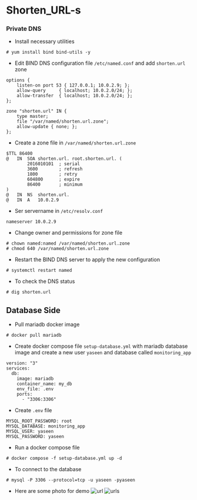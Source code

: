 # Shorten_URL-s

### Private DNS
* Install necessary utilities
```
# yum install bind bind-utils -y
```
* Edit BIND DNS configuration file `/etc/named.conf` and add `shorten.url` zone
```
options {
    listen-on port 53 { 127.0.0.1; 10.0.2.9; };
    allow-query     { localhost; 10.0.2.0/24; };
    allow-transfer  { localhost; 10.0.2.0/24; };
};

zone "shorten.url" IN {
    type master;
    file "/var/named/shorten.url.zone";
    allow-update { none; };
};
```
* Create a zone file in `/var/named/shorten.url.zone`
```
$TTL 86400
@   IN  SOA shorten.url. root.shorten.url. (
        2016010101  ; serial
        3600        ; refresh
        1800        ; retry
        604800      ; expire
        86400       ; minimum
)
@   IN  NS  shorten.url.
@   IN  A   10.0.2.9
```
* Ser servername in `/etc/resolv.conf`
```
nameserver 10.0.2.9
```
* Change owner and permissions for zone file 
```
# chown named:named /var/named/shorten.url.zone
# chmod 640 /var/named/shorten.url.zone
```
* Restart the BIND DNS server to apply the new configuration
```
# systemctl restart named
```
* To check the DNS status 
```
# dig shorten.url
```

## Database Side
* Pull mariadb docker image
```
# docker pull mariadb
```
* Create docker compose file `setup-database.yml` with mariadb database image and create a new user `yaseen` and database called `monitoring_app`
```
version: "3"
services:
  db:
    image: mariadb
    container_name: my_db
    env_file: .env
    ports:
      - "3306:3306"
```
* Create `.env` file 
```
MYSQL_ROOT_PASSWORD: root
MYSQL_DATABASE: monitoring_app
MYSQL_USER: yaseen
MYSQL_PASSWORD: yaseen
```
* Run a docker compose file 
```
# docker compose -f setup-database.yml up -d
```
* To connect to the database 
```
# mysql -P 3306 --protocol=tcp -u yaseen -pyaseen
```

> 
* Here are some photo for demo
![url](https://user-images.githubusercontent.com/59315877/229544041-5801b48b-a4fa-43d2-85ad-3e1361eb1a58.png)
![urls](https://user-images.githubusercontent.com/59315877/229544053-421b3ef1-6ba2-4583-a02f-acf7b9de2f2f.png)
